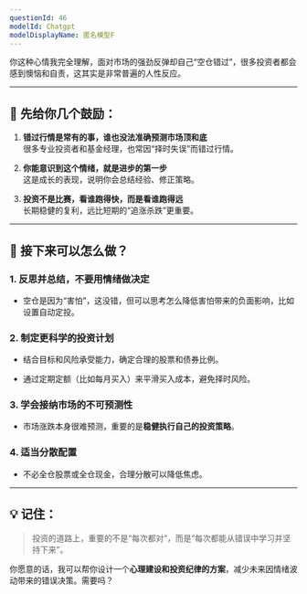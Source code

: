 ```yaml
---
questionId: 46
modelId: Chatgpt
modelDisplayName: 匿名模型F
---
```

你这种心情我完全理解，面对市场的强劲反弹却自己“空仓错过”，很多投资者都会感到懊恼和自责，这其实是非常普遍的人性反应。

---

## 🌟 先给你几个鼓励：

1. **错过行情是常有的事，谁也没法准确预测市场顶和底**  
    很多专业投资者和基金经理，也常因“择时失误”而错过行情。
    
2. **你能意识到这个情绪，就是进步的第一步**  
    这是成长的表现，说明你会总结经验、修正策略。
    
3. **投资不是比赛，看谁跑得快，而是看谁跑得远**  
    长期稳健的复利，远比短期的“追涨杀跌”更重要。
    

---

## 🔄 接下来可以怎么做？

### 1. **反思并总结，不要用情绪做决定**

- 空仓是因为“害怕”，这没错，但可以思考怎么降低害怕带来的负面影响，比如设置自动定投。
    

### 2. **制定更科学的投资计划**

- 结合目标和风险承受能力，确定合理的股票和债券比例。
    
- 通过定期定额（比如每月买入）来平滑买入成本，避免择时风险。
    

### 3. **学会接纳市场的不可预测性**

- 市场涨跌本身很难预测，重要的是**稳健执行自己的投资策略**。
    

### 4. **适当分散配置**

- 不必全仓股票或全仓现金，合理分散可以降低焦虑。
    

---

## 💡 记住：

> 投资的道路上，重要的不是“每次都对”，而是“每次都能从错误中学习并坚持下来”。

你愿意的话，我可以帮你设计一个**心理建设和投资纪律的方案**，减少未来因情绪波动带来的错误决策。需要吗？